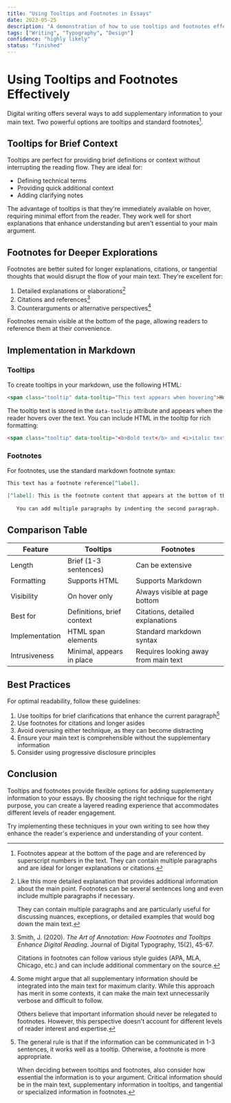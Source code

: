 ```yaml
---
title: "Using Tooltips and Footnotes in Essays"
date: 2023-05-25
description: "A demonstration of how to use tooltips and footnotes effectively in long-form writing"
tags: ["Writing", "Typography", "Design"]
confidence: "highly likely"
status: "finished"
---
```


# Using Tooltips and Footnotes Effectively

Digital writing offers several ways to add supplementary information to your main text. Two powerful options are <span class="tooltip" data-tooltip="Tooltips are small text popups that appear when hovering over a word or phrase. <br><br>They can include <b>rich formatting</b>, <i>styling</i>, and even <a href='https://en.wikipedia.org/wiki/Tooltip'>links</a> for additional context.">tooltips</span> and standard footnotes[^1].

[^1]: Footnotes appear at the bottom of the page and are referenced by superscript numbers in the text. They can contain multiple paragraphs and are ideal for longer explanations or citations.

## Tooltips for Brief Context

Tooltips are perfect for providing brief definitions or context without interrupting the reading flow. They are ideal for:

- Defining <span class="tooltip" data-tooltip="<b>Technical terms</b> are specialized vocabulary specific to a particular field or subject. <br><br>For example, in computer science, terms like 'algorithm' or 'recursion' have specific technical meanings.">technical terms</span>
- Providing quick <span class="tooltip" data-tooltip="Additional context helps readers understand the broader implications or background of a statement. <br><br>This can include historical information, prerequisites, or connections to other concepts.">additional context</span>
- Adding <span class="tooltip" data-tooltip="Clarifying notes explain potential ambiguities or provide precision where the main text needs to remain concise. <br><br>They can prevent misunderstandings without disrupting the main argument.">clarifying notes</span>

The advantage of tooltips is that they're immediately available on hover, requiring minimal effort from the reader. They work well for short explanations that enhance understanding but aren't essential to your main argument.

## Footnotes for Deeper Explorations

Footnotes are better suited for longer explanations, citations, or tangential thoughts that would disrupt the flow of your main text. They're excellent for:

1. Detailed explanations or elaborations[^2]
2. Citations and references[^3]
3. Counterarguments or alternative perspectives[^4]

[^2]: Like this more detailed explanation that provides additional information about the main point. Footnotes can be several sentences long and even include multiple paragraphs if necessary.
    
    They can contain multiple paragraphs and are particularly useful for discussing nuances, exceptions, or detailed examples that would bog down the main text.

[^3]: Smith, J. (2020). _The Art of Annotation: How Footnotes and Tooltips Enhance Digital Reading_. Journal of Digital Typography, 15(2), 45-67.
    
    Citations in footnotes can follow various style guides (APA, MLA, Chicago, etc.) and can include additional commentary on the source.

[^4]: Some might argue that all supplementary information should be integrated into the main text for maximum clarity. While this approach has merit in some contexts, it can make the main text unnecessarily verbose and difficult to follow.
    
    Others believe that important information should never be relegated to footnotes. However, this perspective doesn't account for different levels of reader interest and expertise.

Footnotes remain visible at the bottom of the page, allowing readers to reference them at their convenience.

## Implementation in Markdown

### Tooltips

To create tooltips in your markdown, use the following HTML:

```html
<span class="tooltip" data-tooltip="This text appears when hovering">Hover over me</span>
```

The tooltip text is stored in the `data-tooltip` attribute and appears when the reader hovers over the text. You can include HTML in the tooltip for rich formatting:

```html
<span class="tooltip" data-tooltip="<b>Bold text</b> and <i>italic text</i> in tooltips">Formatted tooltip</span>
```

### Footnotes

For footnotes, use the standard markdown footnote syntax:

```markdown
This text has a footnote reference[^label].

[^label]: This is the footnote content that appears at the bottom of the page.
   
   You can add multiple paragraphs by indenting the second paragraph.
```

## Comparison Table

| Feature | Tooltips | Footnotes |
|---------|----------|-----------|
| Length | Brief (1-3 sentences) | Can be extensive |
| Formatting | Supports HTML | Supports Markdown |
| Visibility | On hover only | Always visible at page bottom |
| Best for | Definitions, brief context | Citations, detailed explanations |
| Implementation | HTML span elements | Standard markdown syntax |
| Intrusiveness | Minimal, appears in place | Requires looking away from main text |

## Best Practices

For optimal readability, follow these guidelines:

1. Use tooltips for brief clarifications that enhance the current paragraph[^5]
2. Use footnotes for citations and longer asides
3. Avoid overusing either technique, as they can become distracting
4. Ensure your main text is comprehensible without the supplementary information
5. Consider using <span class="tooltip" data-tooltip="Progressive disclosure is a technique where information is revealed gradually, starting with the most important details and allowing readers to dig deeper if interested.">progressive disclosure</span> principles

[^5]: The general rule is that if the information can be communicated in 1-3 sentences, it works well as a tooltip. Otherwise, a footnote is more appropriate.
    
    When deciding between tooltips and footnotes, also consider how essential the information is to your argument. Critical information should be in the main text, supplementary information in tooltips, and tangential or specialized information in footnotes.

## Conclusion

Tooltips and footnotes provide flexible options for adding supplementary information to your essays. By choosing the right technique for the right purpose, you can create a layered reading experience that accommodates different levels of reader engagement.

Try implementing these techniques in your own writing to see how they enhance the reader's experience and understanding of your content. 